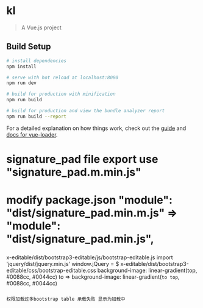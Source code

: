 # kl

> A Vue.js project

## Build Setup

```bash
# install dependencies
npm install

# serve with hot reload at localhost:8080
npm run dev

# build for production with minification
npm run build

# build for production and view the bundle analyzer report
npm run build --report
```

For a detailed explanation on how things work, check out the [guide](http://vuejs-templates.github.io/webpack/) and [docs for vue-loader](http://vuejs.github.io/vue-loader).

# signature_pad file export use "signature_pad.m.min.js"

# modify package.json "module": "dist/signature_pad.min.m.js" => "module": "dist/signature_pad.min.js",

###

x-editable/dist/bootstrap3-editable/js/bootstrap-editable.js
import 'jquery/dist/jquery.min.js'
window.jQuery = \$
x-editable/dist/bootstrap3-editable/css/bootstrap-editable.css
background-image: linear-gradient(top, #0088cc, #0044cc) to => background-image: linear-gradient(`to top`, #0088cc, #0044cc)

###

###

    权限加载过多bootstrap table 承载失败 显示为加载中

###
